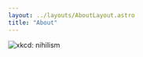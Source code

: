 ```yaml
---
layout: ../layouts/AboutLayout.astro
title: "About"
---
```


![xkcd: nihilism](https://audacioustux.dev/assets/xkcd-nihilism.png)
